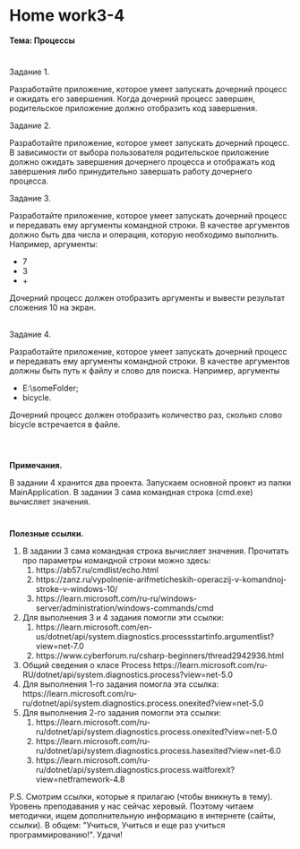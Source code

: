 # <b>Home work3-4

Тема: Процессы</b><br>
#

Задание 1.<br>

Разработайте приложение, которое умеет запускать дочерний процесс и ожидать его завершения. Когда дочерний процесс завершен, родительское приложение должно отобразить код завершения.


Задание 2.<br>

Разработайте приложение, которое умеет запускать дочерний процесс. В зависимости от выбора пользователя родительское приложение должно ожидать завершения дочернего процесса и отображать код завершения либо принудительно завершать работу дочернего процесса.


Задание 3.<br>

Разработайте приложение, которое умеет запускать дочерний процесс и передавать ему аргументы командной строки. В качестве аргументов должно быть два числа и операция, которую необходимо выполнить. Например, аргументы:<br>
<ul>
  <li>7</li>
  <li>3</li>
  <li>+</li>
 </ul>
Дочерний процесс должен отобразить аргументы и вывести результат сложения 10 на экран.<br><br>


Задание 4.<br>

Разработайте приложение, которое умеет запускать дочерний процесс и передавать ему аргументы командной строки. В качестве аргументов должны быть путь к файлу и слово для поиска. Например, аргументы<br>
<ul>
  <li>E:\someFolder;</li>
  <li>bicycle.</li>
</ul>
Дочерний процесс должен отобразить количество раз, сколько слово bicycle встречается в файле.<br><br>

# 

<b>Примечания.</b>

В задании 4 хранится два проекта. Запускаем основной проект из папки MainApplication. В задании 3 сама командная строка (cmd.exe) вычисляет значения.<br>

# 

<b>Полезные ссылки.</b><br>

<ol>
<li>В задании 3 сама командная строка вычисляет значения. Прочитать про параметры командной строки можно здесь:
<ol>
<li>https://ab57.ru/cmdlist/echo.html</li>
<li>https://zanz.ru/vypolnenie-arifmeticheskih-operaczij-v-komandnoj-stroke-v-windows-10/</li>
<li>https://learn.microsoft.com/ru-ru/windows-server/administration/windows-commands/cmd</li>
</ol>
</li>
<li>Для выполнения 3 и 4 задания помогли эти ссылки:
<ol>
<li>https://learn.microsoft.com/en-us/dotnet/api/system.diagnostics.processstartinfo.argumentlist?view=net-7.0</li>
<li>https://www.cyberforum.ru/csharp-beginners/thread2942936.html</li>
</ol>
</li>
<li>Общий сведения о класе Process https://learn.microsoft.com/ru-RU/dotnet/api/system.diagnostics.process?view=net-5.0</li>
<li>Для выполнения 1-го задания помогла эта ссылка: https://learn.microsoft.com/ru-ru/dotnet/api/system.diagnostics.process.onexited?view=net-5.0</li>
<li>Для выполнения 2-го задания помогли эта ссылки: 
<ol>
<li>https://learn.microsoft.com/ru-ru/dotnet/api/system.diagnostics.process.onexited?view=net-5.0</li>
<li>https://learn.microsoft.com/ru-ru/dotnet/api/system.diagnostics.process.hasexited?view=net-6.0</li>
<li>https://learn.microsoft.com/ru-ru/dotnet/api/system.diagnostics.process.waitforexit?view=netframework-4.8</li>
</ol>
</li>
</li>
</ol>

P.S. Смотрим ссылки, которые я прилагаю (чтобы вникнуть в тему). Уровень преподавания у нас сейчас херовый. Поэтому читаем методички, ищем дополнительную информацию в интернете (сайты, ссылки). В общем: "Учиться, Учиться и еще раз учиться программированию!". Удачи!
